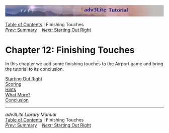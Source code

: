 ---
---
<div class="topbar">

<img src="topbar.jpg" data-border="0" />

</div>

<div class="nav">

<a href="toc.html" class="nav">Table of Contents</a> \| Finishing
Touches  
<span class="navnp"><a href="convsumm.html" class="nav"><em>Prev:</em> Summary</a>
   <a href="starting.html" class="nav"><em>Next:</em> Starting Out Right</a>
    </span>

</div>

<div class="main">

# Chapter 12: Finishing Touches

In this chapter we add some finishing touches to the Airport game and
bring the tutorial to its conclusion.

<div class="sectoc">

[Starting Out Right](starting.html)  
[Scoring](scoring.html)  
[Hints](hints.html)  
[What More?](whatmore.html)  
[Conclusion](conclusion.html)  

</div>

</div>

------------------------------------------------------------------------

<div class="navb">

*adv3Lite Library Manual*  
<a href="toc.html" class="nav">Table of Contents</a> \| Finishing
Touches  
<span class="navnp"><a href="convsumm.html" class="nav"><em>Prev:</em> Summary</a>
   <a href="starting.html" class="nav"><em>Next:</em> Starting Out Right</a>
    </span>

</div>
